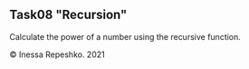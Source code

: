 ## Task08 "Recursion"

Calculate the power of a number using the recursive function.

© Inessa Repeshko. 2021
